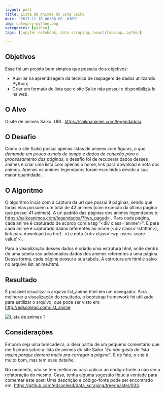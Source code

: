 ```yaml
---
layout: post
title: Lista de Animes do Site Saiko
date: '2017-12-10 00:00:00 -0300'
img: category-python.png
categories: [python]
tags: [jupyter notebook, data scraping, beautifulsoup, python]

---
```


## Objetivos

Esse foi um projeto bem simples que possuiu dois objetivos:

* Auxiliar na aprendizagem da técnica de raspagem de dados utilizando Python;
* Criar um formato de lista que o site Saiko não possui e disponibilizá-lo na web.

## O Alvo

O site de animes Saiko. URL: https://saikoanimes.com/legendados/

## O Desafio

Como o site Saiko possui apenas listas de animes com figuras, *o que demanda um pouco a mais de tempo e dados de conexão para o processamento das páginas*, o desafio foi de recuperar dados desses animes e criar uma lista com apenas o nome, link para download e nota dos animes. Apenas os animes legendados foram escolhidos devido a sua maior quantidade.

## O Algoritmo

O algoritmo inicia com a captura da url que possui 9 páginas, sendo que todas elas possuem um total de 42 animes (com exceção da última página que possui 41 animes). A url padrão das páginas dos animes legendados é: https://saikoanimes.com/legendados/?fwp_paged= . Para cada página, cada anime é capturado de acordo com a tag "\<div class='anime'\>". E para cada anime é capturado dados referentes ao nome (\<div class='listtittle'\>), link para download (\<a href...\>) e nota (\<div class='rwp-users-score-value'\>).

Para a visualização desses dados é criado uma estrutura html, onde dentro de uma tabela são adicionados dados dos animes referentes a uma página. Dessa forma, cada página possui a sua tabela. A estrutura em html é salvo no arquivo list_anime.html.

## Resultado

É possível visualizar o arquivo list_anime.html em um navegador. Para melhorar a visualização do resultado, o bootstrap framework foi utilizado para estilizar o arquivo, que pode ser visto em: http://edsonlead.com/list_anime

![Lista de animes 1]({{site.url}}/assets/img/post008/figure_1.png)

## Considerações

Embora seja uma brincadeira, a ideia partiu de um pequeno comentário que me fizeram sobre a lista de animes do site Saiko *"Eu não gosto de lista assim porque demora muito pra carregar a página"*. E de fato, o site é muito bom, mas tem esse detalhe.

No momento, não se tem melhorias para aplicar ao código-fonte a não ser a refatoração do mesmo. Caso, tenha alguma sugestão fique a vontade para comentar este post. Uma descrição e código-fonte pode ser encontrado em: https://github.com/edsonlead/data_scraping/tree/master/004.
